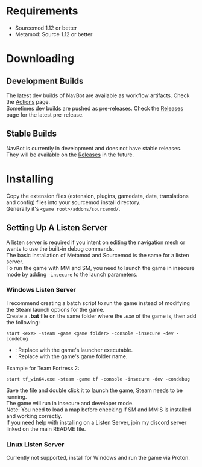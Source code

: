 # Requirements

- Sourcemod 1.12 or better
- Metamod: Source 1.12 or better

# Downloading

## Development Builds

The latest dev builds of NavBot are available as workflow artifacts. Check the [Actions] page.    
Sometimes dev builds are pushed as pre-releases. Check the [Releases] page for the latest pre-release.

## Stable Builds

NavBot is currently in development and does not have stable releases.    
They will be available on the [Releases] in the future.

# Installing

Copy the extension files (extension, plugins, gamedata, data, translations and config) files into your sourcemod install directory.    
Generally it's `<game root>/addons/sourcemod/`.

<!-- LINKS -->

[Actions]: https://github.com/caxanga334/NavBot/actions
[Releases]: https://github.com/caxanga334/NavBot/releases

## Setting Up A Listen Server

A listen server is required if you intent on editing the navigation mesh or wants to use the built-in debug commands.    
The basic installation of Metamod and Sourcemod is the same for a listen server.    
To run the game with MM and SM, you need to launch the game in insecure mode by adding `-insecure` to the launch parameters.    

### Windows Listen Server

I recommend creating a batch script to run the game instead of modifying the Steam launch options for the game.    
Create a **.bat** file on the same folder where the *.exe* of the game is, then add the following:  

```
start <exe> -steam -game <game folder> -console -insecure -dev -condebug
```

* <exe> : Replace with the game's launcher executable.
* <game folder> : Replace with the game's game folder name.

Example for Team Fortress 2:    

```
start tf_win64.exe -steam -game tf -console -insecure -dev -condebug
```

Save the file and double click it to launch the game, Steam needs to be running.    
The game will run in insecure and developer mode.    
Note: You need to load a map before checking if SM and MM:S is installed and working correctly.    
If you need help with installing on a Listen Server, join my discord server linked on the main README file.    

### Linux Listen Server

Currently not supported, install for Windows and run the game via Proton.    
